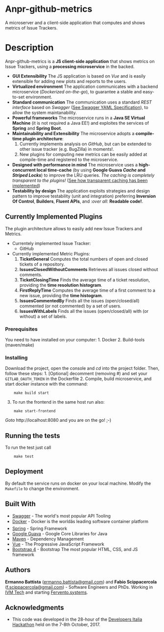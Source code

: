 # Anpr-github-metrics

A microserver and a client-side application that computes and shows metrics of Issue Trackers.

# Description

Anpr-github-metrics is a **JS client-side application** that shows metrics on Issue Trackers, using a **processing microservice** in the backed.
- **GUI Extensibility** The JS application is based on *Vue* and is easily extensible for adding new plots and reports to the users.
- **Virtualized environment** The application communicates with a backend microservice (*Dockerized on-the-go*), to guarantee a stable and easy-to-set environment.
- **Standard communication** The communication uses a standard *REST interface* based on *Swagger* ([See Swagger YAML Specification](https://github.com/F-Scippacercola/anpr-github-metrics/swagger-api.yaml)), to allow the system maintanability.
- **Powerful frameworks** The microservice runs in a **Java SE Virtual Machine** (it is not required a Java EE!) and exploites the services of **Spring** and **Spring Boot**.
- **Maintainability and Extensibility** The microservice adopts a **compile-time plugin architecture**:
    1. Currently implements analysis on *GitHub*, but can be extended to other issue tracker (e.g. BugZilla) in moments!.
    2. New plugins for computing new metrics can be easily added at compile-time and registered to the microservice.
- **Designed with performance in mind** The microservice uses a **high-concurrent local time-cache** (by using **Google Guava _Cache_ and _Striped Locks_**) to improve the LRU queries. _The caching is completely transparent to the plugins!_ ([See how transparent caching has been implemented](https://github.com/F-Scippacercola/anpr-github-metrics/systems/fervento/gitlabissueanalyzer/issuefetcher/CachedIssueFetcher.java))
- **Testability by design** The application exploits strategies and design pattern to improve testability (unit and integration) preferring **Inversion Of Control**, **Builders**, **Fluent APIs**, and :_over all_: **Readable code!**.

## Currently Implemented Plugins

The plugin architecture allows to easily add new Issue Trackers and Metrics.
- Currentely implemented Issue Tracker:
    * GitHub
- Currently implemented Metric Plugins:
    1. **TicketGeneral** Computes the total numbers of open and closed tickets of a repository.
    2. **IssuesClosedWithoutComments** Retrieves all issues closed without comments.
    3. **TicketClosingTime** Finds the average time of a ticket resolution, providing the **time resolution histogram**.
    4. **FirstReplyTime** Computes the average time of a first comment to a new issue, providing the **time histogram**.
    5. **IssuesCommentedBy** Finds all the issues (open/closed/all) commented (or not commented) by a set of users.
    5. **IssuesWithLabels** Finds all the issues (open/closed/all) with (or without) a set of labels.

### Prerequisites

You need to have installed on your computer:
    1. Docker
    2. Build-tools (maven/make)

### Installing

Download the project, open the console and _cd_ into the project folder. Then, follow these steps:
    1. [Optional] decomment (removing #) and set your `GITLAB_OAUTH_TOKEN` in the Dockerfile
    2. Compile, build microservice, and start docker instance with the command:

```
    make build start
```
3. To run the frontend in the same host run also:
```
    make start-frontend
```

_Goto_ http://localhost:8080 and you are on the go! ;-)

## Running the tests

To run the test just call

```
    make test
```

## Deployment

By default the service runs on docker on your local machine. Modify the `Makefile` to change the environment.

## Built With

* [Swagger](https://swagger.io/) - The world's most popular API Tooling
* [Docker](https://www.docker.com/) - Docker is the worldâs leading software container platform
* [Spring](https://projects.spring.io/spring-framework/) - Spring Framework
* [Google Guava](https://github.com/google/guava) - Google Core Libraries for Java
* [Maven](https://maven.apache.org/) - Dependency Management
* [Vue](https://vuejs.org/) - The Progressive JavaScript Framework
* [Bootstrap 4](https://v4-alpha.getbootstrap.com/) - Bootstrap The most popular HTML, CSS, and JS framework

## Authors

**Ermanno Battista** (ermanno.battista@gmail.com) and **Fabio Scippacercola** (f.scippacercola@gmail.com) - Software Engineers and PhDs. Working in [IVM Tech](http://ivmtech.it/) and starting  [Fervento.systems](http://fervento.systems).

## Acknowledgments

* This code was developed in the 28-hour of the [Developers Italia Hackathon](https://developers.italia.it) held on the 7-8th October, 2017.
